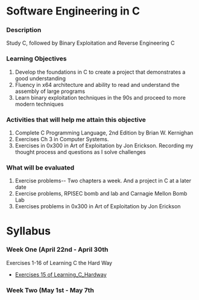 # **Software Engineering in C**

### **Description**
Study C, followed by Binary Exploitation and Reverse Engineering C

 ### **Learning Objectives**
1. Develop the foundations in C to create a project that demonstrates a good understanding 
2. Fluency in x64 architecture and ability to read and understand the assembly of large programs
3. Learn binary exploitation techniques in the 90s and proceed to more modern techniques

### **Activities that will help me attain this objective**
1. Complete C Programming Language, 2nd Edition by Brian W. Kernighan
2. Exercises Ch 3 in Computer Systems.
3. Exercises in 0x300 in Art of Exploitation by Jon Erickson. Recording my thought process and questions as I solve challenges

### **What will be evaluated**
1. Exercise problems-- Two chapters a week. And a project in C at a later date 
2. Exercise problems, RPISEC bomb and lab and Carnagie Mellon Bomb Lab
3. Exercises problems in 0x300 in Art of Exploitation by Jon Erickson

# **Syllabus**

### **Week One (April 22nd - April 30th**
Exercises 1-16 of Learning C the Hard Way
* [Exercises 15 of Learning_C_Hardway](Learning_C_Hardway/ex15_Pointers_Dreaded_Pointers/README.md)


### **Week Two (May 1st - May 7th**
